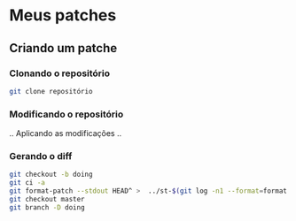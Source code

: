 
# Meus patches

## Criando um patche

### Clonando o repositório
```bash
git clone repositório
```

### Modificando o repositório

.. Aplicando as modificações ..


### Gerando o diff
```bash
git checkout -b doing
git ci -a
git format-patch --stdout HEAD^ >  ../st-$(git log -n1 --format=format:"%s"| tr '[[:upper:] ]' '[[:lower:]_]')-$(date +%Y%m%d)-$(git log -n1 --format=format:"%h").diff
git checkout master
git branch -D doing
```

